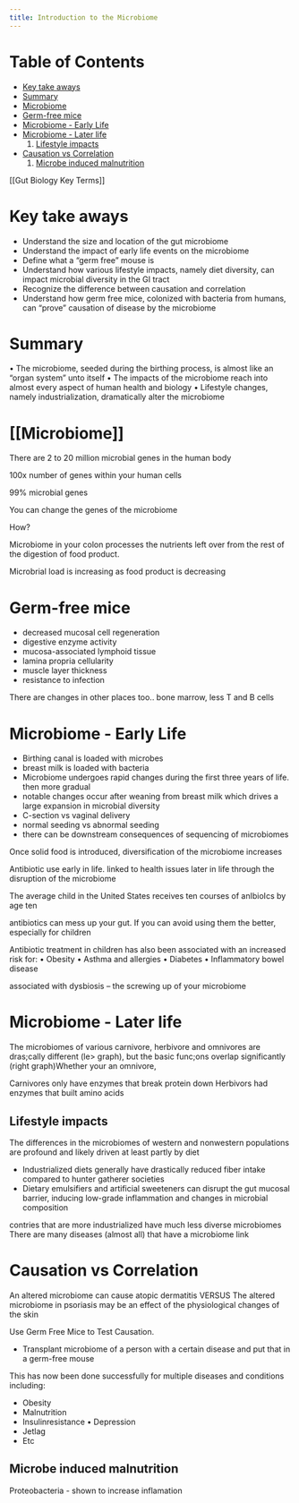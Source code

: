 ```yaml
---
title: Introduction to the Microbiome
---
```



# Table of Contents

- [Key take aways](#orgdfddf77)
-  [Summary](#orgd02b317)
-  [Microbiome](#orgea0fb82)
-  [Germ-free mice](#orgd31fe69)
-  [Microbiome - Early Life](#org90c25a4)
-  [Microbiome - Later life](#orgbf419ea)
    1.  [Lifestyle impacts](#org7e61f97)
-  [Causation vs Correlation](#orgf0a412f)
    1.  [Microbe induced malnutrition](#org2e72aa1)

[[Gut Biology Key Terms]]


<a id="orgdfddf77"></a>

# Key take aways

- Understand the size and location of the gut microbiome
- Understand the impact of early life events on the microbiome
- Define what a &ldquo;germ free&rdquo; mouse is
- Understand how various lifestyle impacts, namely diet diversity, can impact microbial diversity in the GI tract
- Recognize the difference between causation and correlation
- Understand how germ free mice, colonized with bacteria from humans, can &ldquo;prove&rdquo; causation of disease by the microbiome


<a id="orgd02b317"></a>

# Summary

• The microbiome, seeded during the birthing process, is almost like an “organ system” unto itself
• The impacts of the microbiome reach into almost every aspect of human health and biology
• Lifestyle changes, namely industrialization, dramatically alter the microbiome


<a id="orgea0fb82"></a>

# [[Microbiome]]

There are 2 to 20 million microbial genes in the human body

100x number of genes within your human cells

99% microbial genes

You can change the genes of the microbiome

How?

Microbiome in your colon processes the nutrients left over from the rest of the digestion of food product.

Microbrial load is increasing as food product is decreasing


<a id="orgd31fe69"></a>

# Germ-free mice

-   decreased mucosal cell regeneration
-   digestive enzyme activity
-   mucosa-associated lymphoid tissue
-   lamina propria cellularity
-   muscle layer thickness
-   resistance to infection

There are changes in other places too.. bone marrow, less T and B cells


<a id="org90c25a4"></a>

# Microbiome - Early Life

-   Birthing canal is loaded with microbes
-   breast milk is loaded with bacteria
-   Microbiome undergoes rapid changes during the first three years of life. then more gradual
-   notable changes occur after weaning from breast milk which drives a large expansion in microbial diversity
-   C-section vs vaginal delivery
-   normal seeding vs abnormal seeding
-   there can be downstream consequences of sequencing of microbiomes

Once solid food is introduced, diversification of the microbiome increases

Antibiotic use early in life. linked to health issues later in life through the disruption of the microbiome

The average child in the United States receives ten courses of anIbioIcs by age ten

antibiotics can mess up your gut. If you can avoid using them the better, especially for children

Antibiotic treatment in children has also been associated with an increased risk for:
• Obesity
• Asthma and allergies
• Diabetes
• Inflammatory bowel disease

associated with dysbiosis &#x2013; the screwing up of your microbiome


<a id="orgbf419ea"></a>

# Microbiome - Later life

The microbiomes of various carnivore, herbivore and omnivores are dras;cally different (le> graph), but the basic func;ons overlap significantly (right graph)Whether your an omnivore,

Carnivores only have enzymes that break protein down
Herbivors had enzymes that built amino acids


<a id="org7e61f97"></a>

## Lifestyle impacts

The differences in the microbiomes of western and nonwestern populations are profound and likely driven at least partly by diet
- Industrialized diets generally have drastically reduced fiber intake compared to hunter gatherer societies
- Dietary emulsifiers and artificial sweeteners can disrupt the gut mucosal barrier, inducing low-grade inflammation and changes in microbial composition

contries that are more industrialized have much less diverse microbiomes
There are many diseases (almost all) that have a microbiome link


<a id="orgf0a412f"></a>

# Causation vs Correlation

An altered microbiome can cause atopic dermatitis
VERSUS
The altered microbiome in psoriasis may be an effect of the physiological changes of the skin

Use Germ Free Mice to Test Causation.

-   Transplant microbiome of a person with a certain disease and put that in a germ-free mouse

This has now been done successfully for multiple diseases and conditions including:
- Obesity
- Malnutrition
- Insulinresistance • Depression
- Jetlag
- Etc


<a id="org2e72aa1"></a>

## Microbe induced malnutrition

Proteobacteria - shown to increase inflamation


